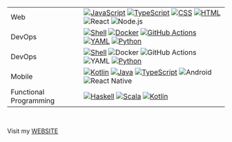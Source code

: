 

| | |
|---|---|
| Web | [![JavaScript](https://img.shields.io/badge/JavaScript-F7DF1E?logo=javascript&logoColor=black)](https://github.com/ktalanda?tab=repositories&q=language:JavaScript&type=public) [![TypeScript](https://img.shields.io/badge/TypeScript-3178C6?logo=typescript&logoColor=white)](https://github.com/ktalanda?tab=repositories&q=language:TypeScript&type=public) [![CSS](https://img.shields.io/badge/CSS-1572B6?logo=css3&logoColor=white)](https://github.com/ktalanda?tab=repositories&q=language:CSS&type=public) [![HTML](https://img.shields.io/badge/HTML-E34F26?logo=html5&logoColor=white)](https://github.com/ktalanda?tab=repositories&q=language:HTML&type=public) ![React](https://img.shields.io/badge/React-20232A?logo=react&logoColor=61DAFB) ![Node.js](https://img.shields.io/badge/Node.js-339933?logo=nodedotjs&logoColor=white) |
| DevOps | [![Shell](https://img.shields.io/badge/Shell-4EAA25?logo=gnu-bash&logoColor=white)](https://github.com/ktalanda?tab=repositories&q=language:Shell&type=public) [![Docker](https://img.shields.io/badge/Docker-2496ED?logo=docker&logoColor=white)](https://github.com/ktalanda?tab=repositories&q=language:Docker&type=public) [![GitHub Actions](https://img.shields.io/badge/GitHub%20Actions-2088FF?logo=github-actions&logoColor=white)](https://github.com/ktalanda?tab=repositories&q=language:GitHub%20Actions&type=public) [![YAML](https://img.shields.io/badge/YAML-CCCCCC?logo=yaml&logoColor=black)](https://github.com/ktalanda?tab=repositories&q=language:YAML&type=public) [![Python](https://img.shields.io/badge/Python-3776AB?logo=python&logoColor=white)](https://github.com/ktalanda?tab=repositories&q=language:Python&type=public) |
| DevOps | [![Shell](https://img.shields.io/badge/Shell-4EAA25?logo=gnu-bash&logoColor=white)](https://github.com/ktalanda?tab=repositories&q=language:Shell&type=public) ![Docker](https://img.shields.io/badge/Docker-2496ED?logo=docker&logoColor=white) ![GitHub Actions](https://img.shields.io/badge/GitHub%20Actions-2088FF?logo=github-actions&logoColor=white) ![YAML](https://img.shields.io/badge/YAML-CCCCCC?logo=yaml&logoColor=black) [![Python](https://img.shields.io/badge/Python-3776AB?logo=python&logoColor=white)](https://github.com/ktalanda?tab=repositories&q=language:Python&type=public) |
| Mobile | [![Kotlin](https://img.shields.io/badge/Kotlin-7F52FF?logo=kotlin&logoColor=white)](https://github.com/ktalanda?tab=repositories&q=language:Kotlin&type=public) [![Java](https://img.shields.io/badge/Java-007396?logo=openjdk&logoColor=white)](https://github.com/ktalanda?tab=repositories&q=language:Java&type=public) [![TypeScript](https://img.shields.io/badge/TypeScript-3178C6?logo=typescript&logoColor=white)](https://github.com/ktalanda?tab=repositories&q=language:TypeScript&type=public) ![Android](https://img.shields.io/badge/Android-3DDC84?logo=android&logoColor=white) ![React Native](https://img.shields.io/badge/React%20Native-20232A?logo=react&logoColor=61DAFB) |
| Functional Programming | [![Haskell](https://img.shields.io/badge/Haskell-5D4F85?logo=haskell&logoColor=white)](https://github.com/ktalanda?tab=repositories&q=language:Haskell&type=public) [![Scala](https://img.shields.io/badge/Scala-DC322F?logo=scala&logoColor=white)](https://github.com/ktalanda?tab=repositories&q=language:Scala&type=public) [![Kotlin](https://img.shields.io/badge/Kotlin-7F52FF?logo=kotlin&logoColor=white)](https://github.com/ktalanda?tab=repositories&q=language:Kotlin&type=public) |
</br>


Visit my [WEBSITE](https://wavecoder.com.au)



<!--
**ktalanda/ktalanda** is a ✨ _special_ ✨ repository because its `README.md` (this file) appears on your GitHub profile.

Here are some ideas to get you started:

- 🔭 I’m currently working on ...
- 🌱 I’m currently learning ...
- 👯 I’m looking to collaborate on ...
- 🤔 I’m looking for help with ...
- 💬 Ask me about ...
- 📫 How to reach me: ...
- 😄 Pronouns: ...
- ⚡ Fun fact: ...
-->
